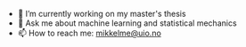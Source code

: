 - 🔭 I’m currently working on my master's thesis
- 💬 Ask me about machine learning and statistical mechanics
- 📫 How to reach me: mikkelme@uio.no




<!--
[![Top Langs](https://github-readme-stats.vercel.app/api/top-langs/?username=mikkelme&langs_count=8&hide=Tex,Makefile)](https://github.com/anuraghazra/github-readme-stats)
-->



<!--
**mikkelme/mikkelme** is a ✨ _special_ ✨ repository because its `README.md` (this file) appears on your GitHub profile.

Here are some ideas to get you started:

- 🔭 I’m currently working on ...
- 🌱 I’m currently learning ...
- 👯 I’m looking to collaborate on ...
- 🤔 I’m looking for help with ...
- 💬 Ask me about ...
- 📫 How to reach me: ...
- 😄 Pronouns: ...
- ⚡ Fun fact: ...


Have more pins:
[![Reactjs](https://github-readme-stats.vercel.app/api/pin/?username=facebook&repo=react&show_owner=true)](https://github.com/facebook/react)

Have some stats (not impressive for me):
![Anurag's github stats](https://github-readme-stats.vercel.app/api?username=mikkelme)

-->
